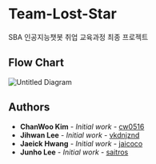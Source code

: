 # Team-Lost-Star

SBA 인공지능챗봇 취업 교육과정 최종 프로젝트

## Flow Chart

![Untitled Diagram](https://user-images.githubusercontent.com/16240290/69394534-9b5e0980-0d1f-11ea-9336-84164832ce31.png)

## Authors

* **ChanWoo Kim** - *Initial work* - [cw0516](https://github.com/cw0516)
* **Jihwan Lee** - *Initial work* - [vkdnjznd](https://github.com/vkdnjznd)
* **Jaeick Hwang** - *Initial work* - [jaicoco](https://github.com/jaicoco)
* **Junho Lee** - *Initial work* - [saitros](https://github.com/saitros)

